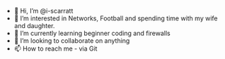 - 👋 Hi, I’m @i-scarratt
- 👀 I’m interested in Networks, Football and spending time with my wife and daughter.
- 🌱 I’m currently learning beginner coding and firewalls
- 💞️ I’m looking to collaborate on anything
- 📫 How to reach me - via Git

<!---
i-scarratt/i-scarratt is a ✨ special ✨ repository because its `README.md` (this file) appears on your GitHub profile.
You can click the Preview link to take a look at your changes.
--->

